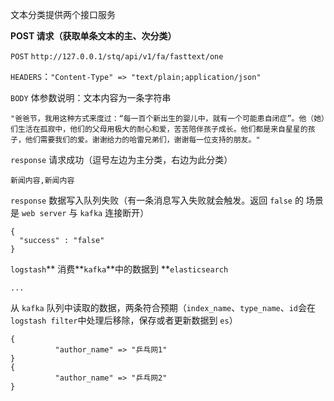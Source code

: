 文本分类提供两个接口服务

**POST 请求（获取单条文本的主、次分类）**

`POST` `http://127.0.0.1/stq/api/v1/fa/fasttext/one`

`HEADERS`：`"Content-Type" => "text/plain;application/json"`

`BODY` 体参数说明：文本内容为一条字符串

```
"爸爸节，我用这种方式来度过：“每一百个新出生的婴儿中，就有一个可能患自闭症”。他（她）们生活在孤寂中，他们的父母用极大的耐心和爱，苦苦陪伴孩子成长。他们都是来自星星的孩子，他们需要我们的爱。谢谢给力的哈雷兄弟们，谢谢每一位支持的朋友。"
```

`response` 请求成功（逗号左边为主分类，右边为此分类）

```
新闻内容,新闻内容
```

`response` 数据写入队列失败（有一条消息写入失败就会触发。返回 `false` 的 场景是 `web server` 与 `kafka` 连接断开）

```
{
  "success" : "false"
}
```

`logstash`** 消费**`kafka`**中的数据到 **`elasticsearch`

```
...
```

从 `kafka` 队列中读取的数据，两条符合预期（`index_name`、`type_name`、`id`会在`logstash filter`中处理后移除，保存或者更新数据到 `es`）

```
{
          "author_name" => "乒乓网1"
}
{
          "author_name" => "乒乓网2"
}
```



